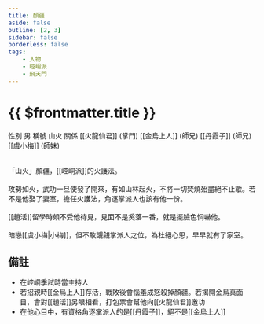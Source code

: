 ```yaml
---
title: 顏疆
aside: false
outline: [2, 3]
sidebar: false
borderless: false
tags:
    - 人物
    - 崆峒派
    - 飛天門
---
```


# {{ $frontmatter.title }}

<ChTabs position="bottom">
	<ChTab title="顏疆">
		<Ch src='/images/characters/trainee204/normal.webp' position='right'/>
		<ChName nameZh='顏疆' nameEn='Yan Jiang' position='right' />
		<ChTable>
			<ChTr>
				<ChTd isTitle=true>
					性別
				</ChTd>
				<ChTd>
					男
				</ChTd>
			</ChTr>
			<ChTr>
				<ChTd isTitle=true>
					稱號
				</ChTd>
				<ChTd>
					山火
				</ChTd>
			</ChTr>
			<ChTr>
				<ChTd isTitle=true position='center'>
					關係
				</ChTd>
			</ChTr>
			<ChTr>
				<ChTd position='center'>
					[[火龍仙君]] (掌門)
				</ChTd>
			</ChTr>
			<ChTr>
				<ChTd position='center'>
					[[金烏上人]] (師兄)
				</ChTd>
			</ChTr>
			<ChTr>
				<ChTd position='center'>
					[[丹霞子]] (師兄)
				</ChTd>
			</ChTr>
			<ChTr>
				<ChTd position='center'>
					[[虞小梅]] (師妹)
				</ChTd>
			</ChTr>
		</ChTable>
	</ChTab>
</ChTabs>
<br><br>

「山火」顏疆，[[崆峒派]]的火護法。
<br><br>
攻勢如火，武功一旦使發了開來，有如山林起火，不將一切焚燒殆盡絕不止歇。若不是他娶了妻室，擔任火護法，角逐掌派人也該有他一份。
<br><br>
[[趙活]]留學時頗不受他待見，見面不是奚落一番，就是擺臉色恫嚇他。
<br><br>
暗戀[[虞小梅|小梅]]，但不敢覬覦掌派人之位，為杜絕心思，早早就有了家室。

## 備註

-   在崆峒季試時當主持人
-   若招親時[[金烏上人]]存活，戰敗後會惱羞成怒殺掉顏疆。若揭開金烏真面目，會對[[趙活]]另眼相看，打包票會幫他向[[火龍仙君]]邀功
-   在他心目中，有資格角逐掌派人的是[[丹霞子]]，絕不是[[金烏上人]]
